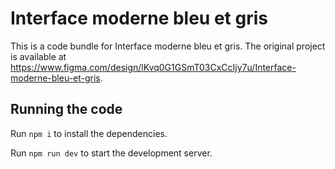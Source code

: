 
  # Interface moderne bleu et gris

  This is a code bundle for Interface moderne bleu et gris. The original project is available at https://www.figma.com/design/lKvq0G1GSmT03CxCcIjy7u/Interface-moderne-bleu-et-gris.

  ## Running the code

  Run `npm i` to install the dependencies.

  Run `npm run dev` to start the development server.
  